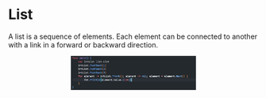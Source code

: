 # List
A list is a sequence of elements. Each element can be connected to another with a link in a
forward or backward direction.

<p align="center">
 <img src="List.JPG?raw=true" alt="Typed of Data STructures" width="50%" height="50%" />
</p>